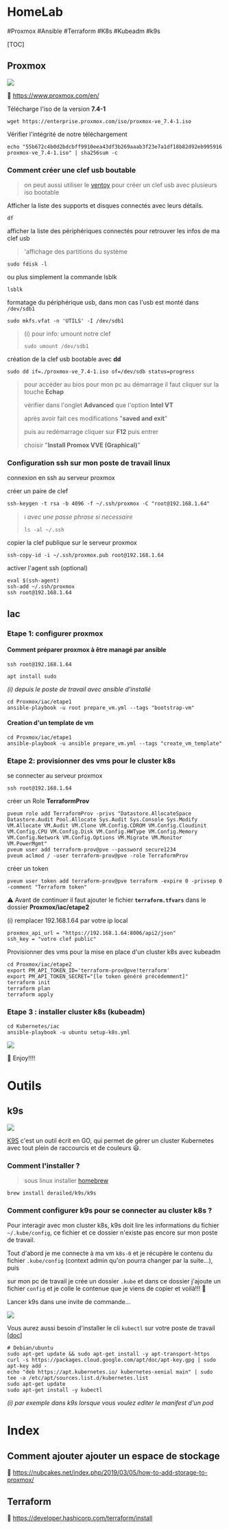 # HomeLab

#Proxmox #Ansible #Terraform #K8s #Kubeadm #k9s

[TOC]



## Proxmox

![](./Images/proxmox.png)

:eyes: https://www.proxmox.com/en/

Télécharge l'iso de la version **7.4-1**

```shell
wget https://enterprise.proxmox.com/iso/proxmox-ve_7.4-1.iso
```

Vérifier l'intégrité de notre téléchargement

```shell
echo "55b672c4b0d2bdcbff9910eea43df3b269aaab3f23e7a1df18b82d92eb995916 proxmox-ve_7.4-1.iso" | sha256sum -c
```



### Comment créer une clef usb boutable

> on peut aussi utiliser le [ventoy](https://www.ventoy.net/en/index.html) pour créer un clef usb avec plusieurs iso bootable

Afficher la liste des supports et disques connectés avec leurs détails.

```shell
df
```

afficher la liste des périphériques connectés pour retrouver les infos de ma clef usb

> 'affichage des partitions du système

```shell
sudo fdisk -l
```

ou plus simplement la commande lsblk

```shell
lsblk
```

formatage du périphérique usb, dans mon cas l'usb est monté dans `/dev/sdb1`

```shell
sudo mkfs.vfat -n 'UTILS' -I /dev/sdb1
```

> (i) pour info: umount notre clef
>
> ```shell
> sudo umount /dev/sdb1
> ```

création de la clef usb bootable avec **dd**

```shell
sudo dd if=./proxmox-ve_7.4-1.iso of=/dev/sdb status=progress
```



>  pour accéder au bios pour mon pc au démarrage il faut cliquer sur la touche **Echap**
>
> vérifier dans l'onglet **Advanced** que l'option **Intel VT**
>
> après avoir fait ces modifications "**saved and exit**"
>
> puis au redémarrage cliquer sur **F12** puis entrer
>
> choisir "**Install Promox VVE (Graphical)**"



### Configuration ssh sur mon poste de travail linux

connexion en ssh au serveur proxmox

créer un paire de clef

```shell
ssh-keygen -t rsa -b 4096 -f ~/.ssh/proxmox -C "root@192.168.1.64"
```

> :information_source: *avec une passe phrase si necessaire*
>
> ```shell
> ls -al ~/.ssh
> ```

copier la clef publique sur le serveur proxmox

```shell
ssh-copy-id -i ~/.ssh/proxmox.pub root@192.168.1.64
```

activer l'agent ssh (optional)

```shell
eval $(ssh-agent)
ssh-add ~/.ssh/proxmox
ssh root@192.168.1.64
```



## Iac

### Etape 1: configurer proxmox

#### Comment préparer proxmox à être managé par ansible

```shell
ssh root@192.168.1.64
```

```shell
apt install sudo
```

*(i) depuis le poste de travail avec ansible d'installé*

```shell
cd Proxmox/iac/etape1
ansible-playbook -u root prepare_vm.yml --tags "bootstrap-vm"
```

#### Creation d'un template de vm

```shell
cd Proxmox/iac/etape1
ansible-playbook -u ansible prepare_vm.yml --tags "create_vm_template"
```

### Etape 2: provisionner des vms pour le cluster k8s

se connecter au serveur proxmox



```shell
ssh root@192.168.1.64
```

créer un Role **TerraformProv**

```shell
pveum role add TerraformProv -privs "Datastore.AllocateSpace Datastore.Audit Pool.Allocate Sys.Audit Sys.Console Sys.Modify VM.Allocate VM.Audit VM.Clone VM.Config.CDROM VM.Config.Cloudinit VM.Config.CPU VM.Config.Disk VM.Config.HWType VM.Config.Memory VM.Config.Network VM.Config.Options VM.Migrate VM.Monitor VM.PowerMgmt"
pveum user add terraform-prov@pve --password secure1234
pveum aclmod / -user terraform-prov@pve -role TerraformProv
```

créer un token

```shell
pveum user token add terraform-prov@pve terraform -expire 0 -privsep 0 -comment "Terraform token"
```



:warning:  Avant de continuer il faut ajouter le fichier **`terraform.tfvars`** dans le dossier **Proxmox/iac/etape2**

(i) remplacer 192.168.1.64 par votre ip local

```
proxmox_api_url = "https://192.168.1.64:8006/api2/json"
ssh_key = "votre clef public"
```



Provisionner des vms pour la mise en place d'un cluster k8s avec kubeadm

```shell
cd Proxmox/iac/etape2
export PM_API_TOKEN_ID='terraform-prov@pve!terraform' 
export PM_API_TOKEN_SECRET="[le token généré précédemment]" 
terraform init
terraform plan
terraform apply
```

### Etape 3 : installer cluster k8s (kubeadm)

```shell
cd Kubernetes/iac
ansible-playbook -u ubuntu setup-k8s.yml

```



![](./Images/k8s-ready-to-use.png)





 :tada: Enjoy!!!!

# Outils

## k9s

![](./Images/k9s.png)



[K9S](https://k9scli.io/) c'est un outil écrit en GO, qui permet de gérer un cluster Kubernetes avec tout plein de raccourcis et de couleurs :smiley:. 

### Comment l'installer ?

> sous linux installer [homebrew](https://docs.brew.sh/Installation)

```shell
brew install derailed/k9s/k9s
```

### Comment configurer k9s pour se connecter au cluster k8s ?

Pour interagir avec mon cluster k8s, k9s doit lire les informations du fichier `~/.kube/config`, ce fichier et ce dossier n'existe pas encore sur mon poste de travail.

Tout d'abord je me connecte à ma vm `k8s-0` et je récupère le contenu du fichier `.kube/config` (context admin qu'on pourra changer par la suite...), puis 

sur mon pc de travail je crée un dossier `.kube` et dans ce dossier j'ajoute un fichier `config` et je colle le contenue que je viens de copier et voilà!!! :tada: 

Lancer k9s dans une invite de commande...

![](./Images/k9s-ready-to-use.png)

Vous aurez aussi besoin d'installer le cli `kubectl`  sur votre poste de travail [[doc](https://kubernetes.io/fr/docs/tasks/tools/install-kubectl/)]

```shell
# Debian/ubuntu
sudo apt-get update && sudo apt-get install -y apt-transport-https
curl -s https://packages.cloud.google.com/apt/doc/apt-key.gpg | sudo apt-key add -
echo "deb https://apt.kubernetes.io/ kubernetes-xenial main" | sudo tee -a /etc/apt/sources.list.d/kubernetes.list
sudo apt-get update
sudo apt-get install -y kubectl
```



*(i) par exemple dans k9s lorsque vous voulez editer le manifest d'un pod*

# Index

## Comment ajouter ajouter un espace de stockage

:eyes: https://nubcakes.net/index.php/2019/03/05/how-to-add-storage-to-proxmox/

## Terraform

:eyes: https://developer.hashicorp.com/terraform/install

